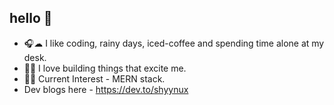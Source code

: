 ## hello 🌻 

- 🎧☁ I like coding, rainy days, iced-coffee and spending time alone at my desk. 
- 🧸🤎 I love building things that excite me. 
- 🍓🍄 Current Interest - MERN stack.
- Dev blogs here - https://dev.to/shyynux



